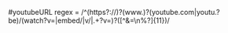 #youtubeURL regex = /^(https?:\/\/)?(www\.)?(youtube\.com|youtu\.?be)\/(watch\?v=|embed\/|v\/|.+\?v=)?([^&=\n%\?]{11})/